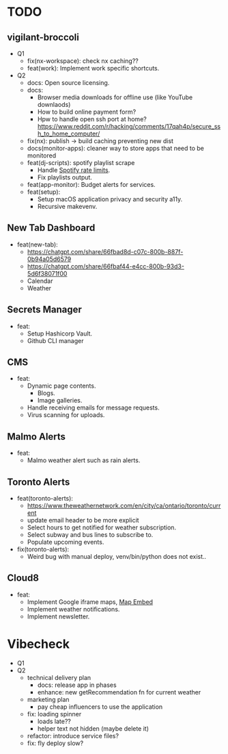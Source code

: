 # TODO

## vigilant-broccoli

- Q1
  - fix(nx-workspace): check nx caching??
  - feat(work): Implement work specific shortcuts.
- Q2
  - docs: Open source licensing.
  - docs:
    - Browser media downloads for offline use (like YouTube downlaods)
    - How to build online payment form?
    - Hpw to handle open ssh port at home? https://www.reddit.com/r/hacking/comments/17qah4p/secure_ssh_to_home_computer/
  - fix(nx): publish -> build caching preventing new dist
  - docs(monitor-apps): cleaner way to store apps that need to be monitored
  - feat(dj-scripts): spotify playlist scrape
    - Handle [Spotify rate limits](https://developer.spotify.com/documentation/web-api/concepts/rate-limits).
    - Fix playlists output.
  - feat(app-monitor): Budget alerts for services.
  - feat(setup):
    - Setup macOS application privacy and security a11y.
    - Recursive makevenv.

## New Tab Dashboard

- feat(new-tab):
  - https://chatgpt.com/share/66fbad8d-c07c-800b-887f-0b94a05d6579
  - https://chatgpt.com/share/66fbaf44-e4cc-800b-93d3-5d6f38071f00
  - Calendar
  - Weather

## Secrets Manager

- feat:
  - Setup Hashicorp Vault.
  - Github CLI manager

## CMS

- feat:
  - Dynamic page contents.
    - Blogs.
    - Image galleries.
  - Handle receiving emails for message requests.
  - Virus scanning for uploads.

## Malmo Alerts

- feat:
  - Malmo weather alert such as rain alerts.

## Toronto Alerts

- feat(toronto-alerts):
  - https://www.theweathernetwork.com/en/city/ca/ontario/toronto/current
  - update email header to be more explicit
  - Select hours to get notified for weather subscription.
  - Select subway and bus lines to subscribe to.
  - Populate upcoming events.
- fix(toronto-alerts):
  - Weird bug with manual deploy, venv/bin/python does not exist..

## Cloud8

- feat:
  - Implement Google iframe maps, [Map Embed](https://developers.google.com/maps/documentation/embed/get-started)
  - Implement weather notifications.
  - Implement newsletter.

# Vibecheck

- Q1
- Q2
  - technical delivery plan
    - docs: release app in phases
    - enhance: new getRecommendation fn for current weather
  - marketing plan
    - pay cheap influencers to use the application
  - fix: loading spinner
    - loads late??
    - helper text not hidden (maybe delete it)
  - refactor: introduce service files?
  - fix: fly deploy slow?
